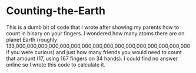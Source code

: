 # Counting-the-Earth

This is a dumb bit of code that I wrote after showing my parents how to count in binary on your fingers. I wondered how many atoms
there are on planet Earth (roughly 133,000,000,000,000,000,000,000,000,000,000,000,000,000,000,000,000 if you were curious) and just how many
friends you would need to count that amount (17, using 167 fingers on 34 hands). I could find no answer online so I wrote this code to calculate it.

